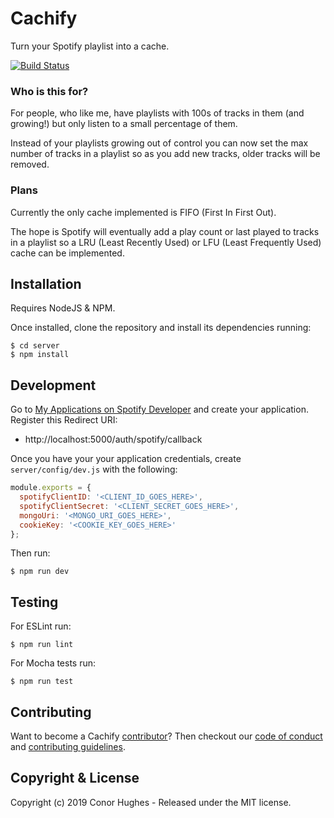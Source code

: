 # Cachify

Turn your Spotify playlist into a cache.

[![Build Status](https://travis-ci.org/ThatGuyHughesy/cachify.svg?branch=master)](https://travis-ci.org/ThatGuyHughesy/cachify)

### Who is this for?

For people, who like me, have playlists with 100s of tracks in them (and growing!) but only listen to a small percentage of them.

Instead of your playlists growing out of control you can now set the max number of tracks in a playlist so as you add new tracks, older tracks will be removed.

### Plans

Currently the only cache implemented is FIFO (First In First Out).

The hope is Spotify will eventually add a play count or last played to tracks in a playlist so a LRU (Least Recently Used) or LFU (Least Frequently Used) cache can be implemented.

## Installation

Requires NodeJS & NPM.

Once installed, clone the repository and install its dependencies running:

    $ cd server
    $ npm install

## Development

Go to [My Applications on Spotify Developer](https://developer.spotify.com/my-applications) and create your application. Register this Redirect URI:

- http://localhost:5000/auth/spotify/callback

Once you have your your application credentials, create `server/config/dev.js` with the following:

```javascript
module.exports = {
  spotifyClientID: '<CLIENT_ID_GOES_HERE>',
  spotifyClientSecret: '<CLIENT_SECRET_GOES_HERE>',
  mongoUri: '<MONGO_URI_GOES_HERE>',
  cookieKey: '<COOKIE_KEY_GOES_HERE>'
};
```

Then run:

    $ npm run dev

## Testing

For ESLint run:

    $ npm run lint

For Mocha tests run:

    $ npm run test

## Contributing

Want to become a Cachify [contributor](https://github.com/ThatGuyHughesy/cachify/blob/master/CONTRIBUTORS.md)?
Then checkout our [code of conduct](https://github.com/ThatGuyHughesy/cachify/blob/master/CODE_OF_CONDUCT.md) and [contributing guidelines](https://github.com/ThatGuyHughesy/cachify/blob/master/CONTRIBUTING.md).

## Copyright & License

Copyright (c) 2019 Conor Hughes - Released under the MIT license.
